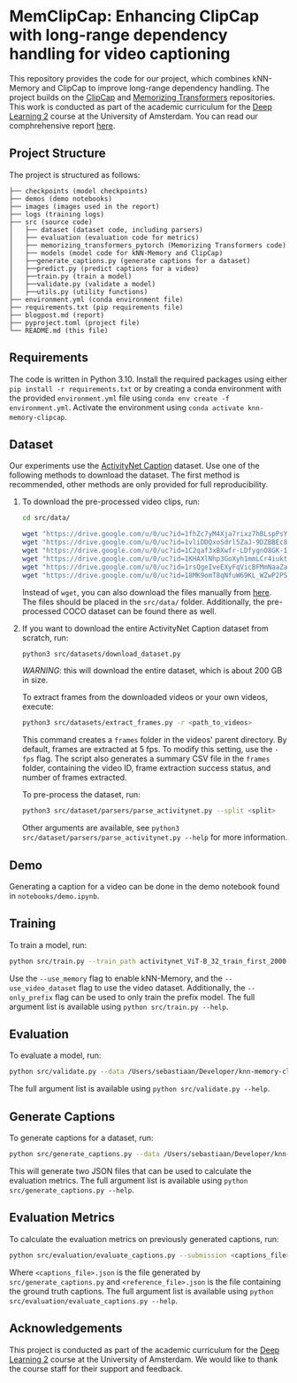 # MemClipCap: Enhancing ClipCap with long-range dependency handling for video captioning

This repository provides the code for our project, which combines kNN-Memory and ClipCap to improve long-range dependency handling. The project builds on the [ClipCap](https://github.com/rmokady/CLIP_prefix_caption) and [Memorizing Transformers](https://github.com/lucidrains/memorizing-transformers-pytorch) repositories. This work is conducted as part of the academic curriculum for the [Deep Learning 2](https://uvadl2c.github.io) course at the University of Amsterdam. You can read our comphrehensive report [here](https://github.com/SebastiaanJohn/knn-memory-clipcap/blob/main/blogpost.md).

## Project Structure

The project is structured as follows:

```
├── checkpoints (model checkpoints)
├── demos (demo notebooks)
├── images (images used in the report)
├── logs (training logs)
├── src (source code)
│   ├── dataset (dataset code, including parsers)
│   ├── evaluation (evaluation code for metrics)
│   ├── memorizing_transformers_pytorch (Memorizing Transformers code)
│   ├── models (model code for kNN-Memory and ClipCap)
│   ├──generate_captions.py (generate captions for a dataset)
│   ├──predict.py (predict captions for a video)
│   ├──train.py (train a model)
│   ├──validate.py (validate a model)
│   ├──utils.py (utility functions)
├── environment.yml (conda environment file)
├── requirements.txt (pip requirements file)
├── blogpost.md (report)
├── pyproject.toml (project file)
└── README.md (this file)
```

## Requirements

The code is written in Python 3.10. Install the required packages using either `pip install -r requirements.txt` or by creating a conda environment with the provided `environment.yml` file using `conda env create -f environment.yml`. Activate the environment using `conda activate knn-memory-clipcap`.

## Dataset

Our experiments use the [ActivityNet Caption](https://cs.stanford.edu/people/ranjaykrishna/densevid/) dataset. Use one of the following methods to download the dataset. The first method is recommended, other methods are only provided for full reproducibility.

1. To download the pre-processed video clips, run:

    ```bash
    cd src/data/

    wget "https://drive.google.com/u/0/uc?id=1fhZc7yM4Xja7rixz7hBLspPsYbaEQBYm&export=download&confirm=t" -O activitynet_ViT-B_32_train_first_2000.pkl
    wget "https://drive.google.com/u/0/uc?id=1vliDDQxoSdrl5ZaJ-9DZBBEc8cQYwztA&export=download&confirm=t" -O activitynet_ViT-B_32_dev_first_250.pkl
    wget "https://drive.google.com/u/0/uc?id=1C2qaf3xBXwfr-LDfygnO8GK-12DCuxxn&export=download&confirm=t" -O activitynet_ViT-B_32_validation_first_500.pkl
    wget "https://drive.google.com/u/0/uc?id=1KHAXlNhp3GoXyh1mmLCr4iuktqez92F8&export=download&confirm=t" -O activitynet_ViT-B_32_dev_all_67.pkl
    wget "https://drive.google.com/u/0/uc?id=1rsQgeIveEXyFqVicBFMmNaaZa4VO7jWZ&export=download&confirm=t" -O activitynet_ViT-B_32_train_all_540.pkl
    wget "https://drive.google.com/u/0/uc?id=18MK9omT8qNfuW69KL_WZwP2PSBhMrYdV&export=download&confirm=t" -O activitynet_ViT-B_32_validation_all_133.pkl
    ```

    Instead of `wget`, you can also download the files manually from [here](https://drive.google.com/drive/folders/1-2Eifr-kgIzHsTiijgvItUrhtl7ePWAm). The files should be placed in the `src/data/` folder. Additionally, the pre-processed COCO dataset can be found there as well.

2. If you want to download the entire ActivityNet Caption dataset from scratch, run:

    ```bash
    python3 src/datasets/download_dataset.py
    ```

    *WARNING*: this will download the entire dataset, which is about 200 GB in size.

    To extract frames from the downloaded videos or your own videos, execute:

    ```bash
    python3 src/datasets/extract_frames.py -r <path_to_videos>
    ```

    This command creates a `frames` folder in the videos' parent directory. By default, frames are extracted at 5 fps. To modify this setting, use the `-fps` flag. The script also generates a summary CSV file in the `frames` folder, containing the video ID, frame extraction success status, and number of frames extracted.

    To pre-process the dataset, run:

    ```bash
    python3 src/dataset/parsers/parse_activitynet.py --split <split> 
    ```

    Other arguments are available, see `python3 src/dataset/parsers/parse_activitynet.py --help` for more information.

## Demo

Generating a caption for a video can be done in the demo notebook found in `notebooks/demo.ipynb`.

## Training

To train a model, run:

```bash
python src/train.py --train_path activitynet_ViT-B_32_train_first_2000.pkl --valid_path activitynet_ViT-B_32_dev_first_250.pkl --checkpoint checkpoints/coco/coco_prefix-best.pt --prefix activitynet_with_memory --only_prefix --use_video_dataset --use_memory
```

Use the `--use_memory` flag to enable kNN-Memory, and the `--use_video_dataset` flag to use the video dataset. Additionally, the `--only_prefix` flag can be used to only train the prefix model. The full argument list is available using `python src/train.py --help`.

## Evaluation

To evaluate a model, run:

```bash
python src/validate.py --data /Users/sebastiaan/Developer/knn-memory-clipcap/src/data/ --checkpoint checkpoints/activitynet_with_memory-best.pt --only_prefix --use_video_dataset --use_memory
```

The full argument list is available using `python src/validate.py --help`.

## Generate Captions

To generate captions for a dataset, run:

```bash
python src/generate_captions.py --data /Users/sebastiaan/Developer/knn-memory-clipcap/src/data/ --checkpoint checkpoints/activitynet_with_memory-best.pt --only_prefix --use_video_dataset --use_memory
```

This will generate two JSON files that can be used to calculate the evaluation metrics. The full argument list is available using `python src/generate_captions.py --help`.

## Evaluation Metrics

To calculate the evaluation metrics on previously generated captions, run:

```bash
python src/evaluation/evaluate_captions.py --submission <captions_file>.json --references <reference_file>.json
```

Where `<captions_file>.json` is the file generated by `src/generate_captions.py` and `<reference_file>.json` is the file containing the ground truth captions. The full argument list is available using `python src/evaluation/evaluate_captions.py --help`.

## Acknowledgements

This project is conducted as part of the academic curriculum for the [Deep Learning 2](https://uvadl2c.github.io) course at the University of Amsterdam. We would like to thank the course staff for their support and feedback.
